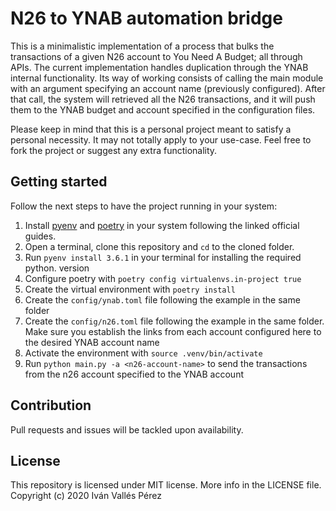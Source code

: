 # N26 to YNAB automation bridge
This is a minimalistic implementation of a process that bulks the transactions of a given N26 account to You Need A Budget; all through APIs.
The current implementation handles duplication through the YNAB internal functionality. Its way of working consists of calling the main module with an argument specifying an account name (previously configured). After that call, the system will retrieved all the N26 transactions, and it will push them to the YNAB budget and account specified in the configuration files.

Please keep in mind that this is a personal project meant to satisfy a personal necessity. It may not totally apply to your use-case. Feel free to fork the project or suggest any extra functionality.

## Getting started
Follow the next steps to have the project running in your system:

1. Install [pyenv](https://github.com/pyenv/pyenv) and [poetry](https://python-poetry.org/) in your system following the linked official guides.
2. Open a terminal, clone this repository and `cd` to the cloned folder.
3. Run `pyenv install 3.6.1` in your terminal for installing the required python.
   version
4. Configure poetry with `poetry config virtualenvs.in-project true`
5. Create the virtual environment with `poetry install`
6. Create the `config/ynab.toml` file following the example in the same folder
7. Create the `config/n26.toml` file following the example in the same folder. Make sure you establish the links from each account configured here to the desired YNAB account name
8. Activate the environment with `source .venv/bin/activate`
9. Run `python main.py -a <n26-account-name>` to send the transactions from the n26 account specified to the YNAB account

## Contribution
Pull requests and issues will be tackled upon availability.

## License
This repository is licensed under MIT license. More info in the LICENSE file. Copyright (c) 2020 Iván Vallés Pérez
